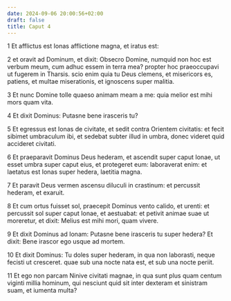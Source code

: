 ```yaml
---
date: 2024-09-06 20:00:56+02:00
draft: false
title: Caput 4
---
```





1 Et afflictus est Ionas afflictione magna, et iratus est:

2 et oravit ad Dominum, et dixit: Obsecro Domine, numquid non hoc est verbum meum, cum adhuc essem in terra mea? propter hoc praeoccupavi ut fugerem in Tharsis. scio enim quia tu Deus clemens, et misericors es, patiens, et multae miserationis, et ignoscens super malitia.

3 Et nunc Domine tolle quaeso animam meam a me: quia melior est mihi mors quam vita.

4 Et dixit Dominus: Putasne bene irasceris tu?

5 Et egressus est Ionas de civitate, et sedit contra Orientem civitatis: et fecit sibimet umbraculum ibi, et sedebat subter illud in umbra, donec videret quid accideret civitati.

6 Et praeparavit Dominus Deus hederam, et ascendit super caput Ionae, ut esset umbra super caput eius, et protegeret eum: laboraverat enim: et laetatus est Ionas super hedera, laetitia magna.

7 Et paravit Deus vermen ascensu diluculi in crastinum: et percussit hederam, et exaruit.

8 Et cum ortus fuisset sol, praecepit Dominus vento calido, et urenti: et percussit sol super caput Ionae, et aestuabat: et petivit animae suae ut moreretur, et dixit: Melius est mihi mori, quam vivere.

9 Et dixit Dominus ad Ionam: Putasne bene irasceris tu super hedera? Et dixit: Bene irascor ego usque ad mortem.

10 Et dixit Dominus: Tu doles super hederam, in qua non laborasti, neque fecisti ut cresceret. quae sub una nocte nata est, et sub una nocte periit.

11 Et ego non parcam Ninive civitati magnae, in qua sunt plus quam centum viginti millia hominum, qui nesciunt quid sit inter dexteram et sinistram suam, et iumenta multa?


